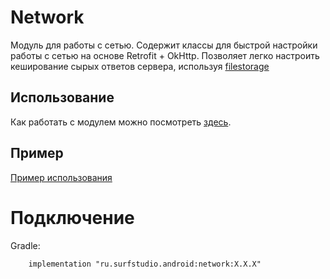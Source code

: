 # Network

Модуль для работы с сетью. Содержит классы для быстрой настройки работы
с сетью на основе Retrofit + OkHttp.
Позволяет легко настроить кеширование сырых ответов сервера,
используя [filestorage](/filestorage/README.md)

## Использование

Как работать с модулем можно посмотреть [здесь](lib-network/docs/usage.md).

## Пример
[Пример использования](/deprecated/network/sample)

# Подключение
Gradle:
```
    implementation "ru.surfstudio.android:network:X.X.X"
```

